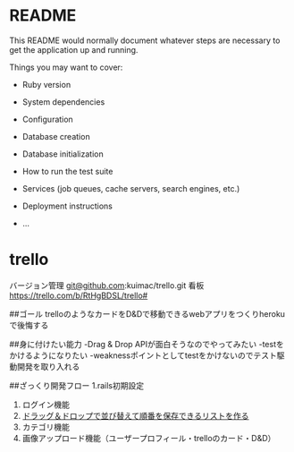 # README

This README would normally document whatever steps are necessary to get the
application up and running.

Things you may want to cover:

* Ruby version

* System dependencies

* Configuration

* Database creation

* Database initialization

* How to run the test suite

* Services (job queues, cache servers, search engines, etc.)

* Deployment instructions

* ...


# trello

バージョン管理
git@github.com:kuimac/trello.git
看板
https://trello.com/b/RtHgBDSL/trello#

##ゴール
trelloのようなカードをD&Dで移動できるwebアプリをつくりherokuで後悔する

##身に付けたい能力
-Drag & Drop APIが面白そうなのでやってみたい
    -testをかけるようになりたい
-weaknessポイントとしてtestをかけないのでテスト駆動開発を取り入れる


##ざっくり開発フロー
1.rails初期設定
1. ログイン機能
1. [ドラッグ＆ドロップで並び替えて順番を保存できるリストを作る](https://qiita.com/at-946/items/28cad21211b9305d6077)
1. カテゴリ機能
1. 画像アップロード機能（ユーザープロフィール・trelloのカード・D&D）
